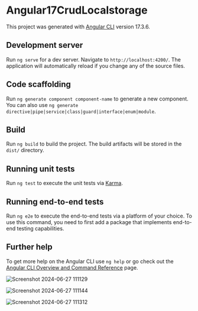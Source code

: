 # Angular17CrudLocalstorage

This project was generated with [Angular CLI](https://github.com/angular/angular-cli) version 17.3.6.

## Development server

Run `ng serve` for a dev server. Navigate to `http://localhost:4200/`. The application will automatically reload if you change any of the source files.

## Code scaffolding

Run `ng generate component component-name` to generate a new component. You can also use `ng generate directive|pipe|service|class|guard|interface|enum|module`.

## Build

Run `ng build` to build the project. The build artifacts will be stored in the `dist/` directory.

## Running unit tests

Run `ng test` to execute the unit tests via [Karma](https://karma-runner.github.io).

## Running end-to-end tests

Run `ng e2e` to execute the end-to-end tests via a platform of your choice. To use this command, you need to first add a package that implements end-to-end testing capabilities.

## Further help

To get more help on the Angular CLI use `ng help` or go check out the [Angular CLI Overview and Command Reference](https://angular.io/cli) page.


![Screenshot 2024-06-27 111129](https://github.com/Shaileshssss/construction/assets/108980657/89dd1fdd-82e2-4fe1-a1d3-a533eb76e12f)


![Screenshot 2024-06-27 111144](https://github.com/Shaileshssss/construction/assets/108980657/fc21d9d8-d112-4d5a-aeed-95cfce5ff978)

![Screenshot 2024-06-27 111312](https://github.com/Shaileshssss/construction/assets/108980657/708ef37d-9197-49ba-8980-e7df3cc0ac45)
